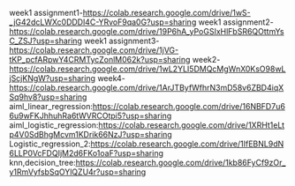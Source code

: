 week1 assignment1-https://colab.research.google.com/drive/1wS-_jG42dcLWXc0DDDl4C-YRvoF9qa0G?usp=sharing
week1 assignment2-https://colab.research.google.com/drive/19P6hA_yPoGSIxHlFbSR6QOttmYsC_ZSJ?usp=sharing
week1 assignment3-https://colab.research.google.com/drive/1jVG-tKP_pcfARpwY4CRMTycZonlM062k?usp=sharing
week2-https://colab.research.google.com/drive/1wL2YLI5DMQcMgWnX0KsO98wLjScjKNgW?usp=sharing
week4-https://colab.research.google.com/drive/1ArJTByfWfhrN3mD58v6ZBD4iqXSq9hv8?usp=sharing
aiml_linear_regression:https://colab.research.google.com/drive/16NBFD7u66u9wFKJhhuhRa6tWVRCOtpi5?usp=sharing
aiml_logistic_regression:https://colab.research.google.com/drive/1XRHt1eLtp4V0SdBhgMcvm1KDrik66NzJ?usp=sharing
Logistic_regression_2:https://colab.research.google.com/drive/1IfEBNL9dN6LLP0VcFDQIjM2d6FKo1oaF?usp=sharing
knn,decision_tree:https://colab.research.google.com/drive/1kb86FyCf9zOr_y1RmVyfsbSqOYlQZU4r?usp=sharing
